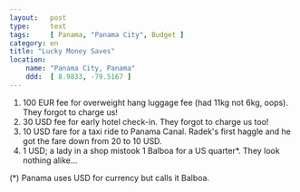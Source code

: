```yaml
---
layout:   post
type:     text
tags:     [ Panama, "Panama City", Budget ]
category: en
title: "Lucky Money Saves"
location:
    name: "Panama City, Panama"
    ddd:  [ 8.9833, -79.5167 ]
---
```


1. 100 EUR fee for overweight hang luggage fee (had 11kg not 6kg, oops). They forgot to charge us!
2. 30 USD fee for early hotel check-in. They forgot to charge us too!
3. 10 USD fare for a taxi ride to Panama Canal. Radek's first haggle and he got the fare down from 20 to 10 USD.
4. 1 USD; a lady in a shop mistook 1 Balboa for a US quarter*. They look nothing alike...

(*) Panama uses USD for currency but calls it Balboa.